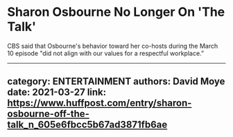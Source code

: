 # Sharon Osbourne No Longer On 'The Talk'

CBS said that Osbourne's behavior toward her co-hosts during the March 10 episode "did not align with our values for a respectful workplace.”

---
category: ENTERTAINMENT
authors: David Moye
date: 2021-03-27
link: https://www.huffpost.com/entry/sharon-osbourne-off-the-talk_n_605e6fbcc5b67ad3871fb6ae
---
